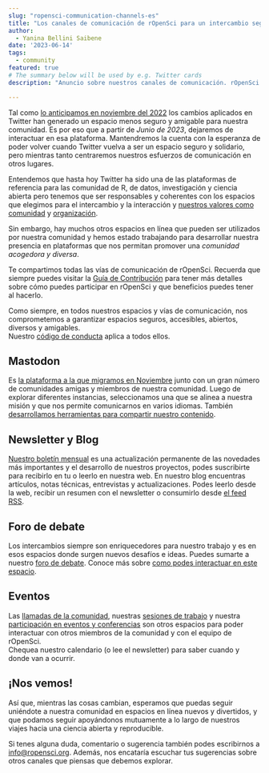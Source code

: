 ```yaml
---
slug: "ropensci-communication-channels-es"
title: "Los canales de comunicación de rOpenSci para un intercambio seguro y amigable"
author:
  - Yanina Bellini Saibene
date: '2023-06-14'
tags:
  - community
featured: true
# The summary below will be used by e.g. Twitter cards
description: "Anuncio sobre nuestros canales de comunicación. rOpenSci deja de interactuar en Twitter pero puedes encontrarnos en muchos otros espacios."

---
```


Tal como [lo anticipamos en noviembre del 2022](/es/blog/2022/11/16/mastodon-es) los cambios aplicados en Twitter han generado un espacio menos seguro y amigable para nuestra comunidad. Es por eso que a partir de _Junio de 2023_, dejaremos de interactuar en esa plataforma. Mantendremos la cuenta con la esperanza de poder volver cuando Twitter vuelva a ser un espacio seguro y solidario, pero mientras tanto centraremos nuestros esfuerzos de comunicación en otros lugares.

Entendemos que hasta hoy Twitter ha sido una de las plataformas de referencia para las comunidad de R, de datos, investigación y ciencia abierta pero tenemos que ser responsables y 
coherentes con los espacios que elegimos para el intercambio y 
la interacción y [nuestros valores como comunidad](/es/codigo-de-conducta/) y [organización](/about/).


Sin embargo, hay muchos otros espacios en línea que pueden ser utilizados por nuestra comunidad y hemos estado trabajando para desarrollar nuestra presencia en plataformas que nos permitan promover una _comunidad acogedora y diversa_.


Te compartimos todas las vías de comunicación de rOpenSci. Recuerda que siempre puedes visitar la [Guía de Contribución](https://contributing.ropensci.org/resources.html#channels) para tener más detalles sobre cómo puedes participar en rOpenSci y que beneficios puedes tener al hacerlo. 

Como siempre, en todos nuestros espacios y vías de comunicación, nos comprometemos a garantizar espacios seguros, accesibles, abiertos, diversos y amigables.  
Nuestro [código de conducta](https://ropensci.org/code-of-conduct/) aplica a todos ellos.

## Mastodon

Es [la plataforma a la que migramos en Noviembre](https://hachyderm.io/@rOpenSci) junto con un gran número de comunidades amigas y miembros de nuestra comunidad. 
Luego de explorar diferentes instancias, seleccionamos una que se alinea a nuestra misión y que nos permite comunicarnos en varios idiomas. También [desarrollamos herramientas para compartir nuestro contenido](/blog/2023/05/17/scheduling-mastodon/). 

## Newsletter y Blog

[Nuestro boletín mensual](/news/) es una actualización permanente de las 
novedades más importantes y el desarrollo de nuestros proyectos, 
podes suscribirte para recibirlo en tu  o leerlo en nuestra web. 
En nuestro blog encuentras artículos, notas técnicas, entrevistas y actualizaciones. 
Podes leerlo desde la web, recibir un resumen con el newsletter o consumirlo desde [el feed RSS](/rbloggers/index.xml).

## Foro de debate 

Los intercambios siempre son enriquecedores para nuestro trabajo y es en 
esos espacios donde surgen nuevos desafíos e ideas. Puedes sumarte a nuestro [foro de debate](https://discuss.ropensci.org/). Conoce más sobre [como podes interactuar en este espacio](/blog/2022/01/11/ropensci-forum/). 

## Eventos

Las [llamadas de la comunidad](/commcalls/), nuestras [sesiones de trabajo](/events/) y nuestra 
[participación en eventos y conferencias](/talks/) son otros espacios para poder interactuar 
con otros miembros de la comunidad y con el equipo de rOpenSci.  
Chequea nuestro calendario (o lee el newsletter) para saber cuando y donde van a ocurrir. 

## ¡Nos vemos!

Así que, mientras las cosas cambian, esperamos que puedas seguir uniéndote a nuestra comunidad en espacios en línea nuevos y divertidos, y que podamos seguir apoyándonos mutuamente a lo largo de nuestros viajes hacia una ciencia abierta y reproducible.

Si tenes alguna duda, comentario o sugerencia también podes 
escribirnos a info@ropensci.org. Además, nos encataría escuchar tus sugerencias sobre otros canales que piensas que debemos explorar. 

